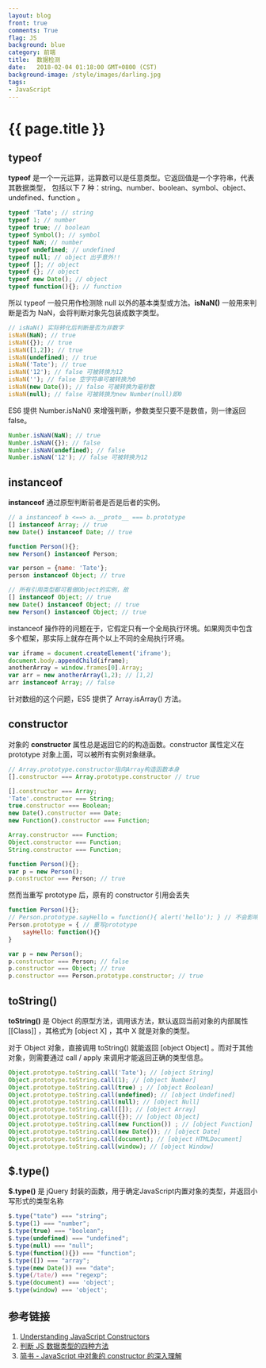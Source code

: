 ```yaml
---
layout: blog
front: true
comments: True
flag: JS
background: blue
category: 前端
title:  数据检测
date:   2018-02-04 01:18:00 GMT+0800 (CST)
background-image: /style/images/darling.jpg
tags:
- JavaScript
---
```

# {{ page.title }}

## typeof

**typeof** 是一个一元运算，运算数可以是任意类型。它返回值是一个字符串，代表其数据类型，
包括以下 7 种：string、number、boolean、symbol、object、undefined、function 。

```js
typeof 'Tate'; // string
typeof 1; // number
typeof true; // boolean
typeof Symbol(); // symbol
typeof NaN; // number
typeof undefined; // undefined
typeof null; // object 出乎意外!!
typeof []; // object
typeof {}; // object
typeof new Date(); // object
typeof function(){}; // function
```

所以 typeof 一般只用作检测除 null 以外的基本类型或方法。**isNaN()** 一般用来判断是否为 NaN，会将判断对象先包装成数字类型。

```js
// isNaN() 实际转化后判断是否为非数字
isNaN(NaN); // true
isNaN({}); // true
isNaN([1,2]); // true
isNaN(undefined); // true
isNaN('Tate'); // true
isNaN('12'); // false 可被转换为12
isNaN(''); // false 空字符串可被转换为0
isNaN(new Date()); // false 可被转换为毫秒数
isNaN(null); // false 可被转换为new Number(null)即0
```

ES6 提供 Number.isNaN() 来增强判断，参数类型只要不是数值，则一律返回 false。

```js
Number.isNaN(NaN); // true
Number.isNaN({}); // false
Number.isNaN(undefined); // false
Number.isNaN('12'); // false 可被转换为12
```

## instanceof

**instanceof** 通过原型判断前者是否是后者的实例。

```js
// a instanceof b <==> a.__proto__ === b.prototype
[] instanceof Array; // true
new Date() instanceof Date; // true

function Person(){};
new Person() instanceof Person;

var person = {name: 'Tate'};
person instanceof Object; // true

// 所有引用类型都可看做Object的实例，故
[] instanceof Object; // true
new Date() instanceof Object; // true
new Person() instanceof Object; // true
```

instanceof 操作符的问题在于，它假定只有一个全局执行环境。如果网页中包含多个框架，那实际上就存在两个以上不同的全局执行环境。

```js
var iframe = document.createElement('iframe');
document.body.appendChild(iframe);
anotherArray = window.frames[0].Array;
var arr = new anotherArray(1,2); // [1,2]
arr instanceof Array; // false
```

针对数组的这个问题，ES5 提供了 Array.isArray() 方法。

## constructor

对象的 **constructor** 属性总是返回它的的构造函数。constructor 属性定义在 prototype 对象上面，可以被所有实例对象继承。

```js
// Array.prototype.constructor指向Array构造函数本身
[].constructor === Array.prototype.constructor // true

[].constructor === Array;
'Tate'.constructor === String;
true.constructor === Boolean;
new Date().constructor === Date;
new Function().constructor === Function;

Array.constructor === Function;
Object.constructor === Function;
String.constructor === Function;

function Person(){};
var p = new Person();
p.constructor === Person; // true
```

然而当重写 prototype 后，原有的 constructor 引用会丢失

```js
function Person(){};
// Person.prototype.sayHello = function(){ alert('hello'); } // 不会影响constructor指向
Person.prototype = { // 重写prototype
    sayHello: function(){}
}

var p = new Person();
p.constructor === Person; // false
p.constructor === Object; // true
p.constructor === Person.prototype.constructor; // true
```

## toString()

**toString()** 是 Object 的原型方法，调用该方法，默认返回当前对象的内部属性 [[Class]] ，其格式为 [object X] ，其中 X 就是对象的类型。

对于 Object 对象，直接调用 toString()  就能返回 [object Object] 。而对于其他对象，则需要通过 call / apply 来调用才能返回正确的类型信息。

```js
Object.prototype.toString.call('Tate'); // [object String]
Object.prototype.toString.call(1); // [object Number]
Object.prototype.toString.call(true) ; // [object Boolean]
Object.prototype.toString.call(undefined); // [object Undefined]
Object.prototype.toString.call(null); // [object Null]
Object.prototype.toString.call([]); // [object Array]
Object.prototype.toString.call({}); // [object Object]
Object.prototype.toString.call(new Function()) ; // [object Function]
Object.prototype.toString.call(new Date()); // [object Date]
Object.prototype.toString.call(document); // [object HTMLDocument]
Object.prototype.toString.call(window); // [object Window]
```

## $.type()

**$.type()** 是 jQuery 封装的函数，用于确定JavaScript内置对象的类型，并返回小写形式的类型名称

```js
$.type("tate") === "string";
$.type(1) === "number";
$.type(true) === "boolean";
$.type(undefined) === "undefined";
$.type(null) === "null";
$.type(function(){}) === "function";
$.type([]) === "array";
$.type(new Date()) === "date";
$.type(/tate/) === "regexp";
$.type(document) === 'object';
$.type(window) === 'object';
```

## 参考链接

1. [Understanding JavaScript Constructors](https://css-tricks.com/understanding-javascript-constructors)
1. [判断 JS 数据类型的四种方法](http://www.cnblogs.com/onepixel/p/5126046.html)
1. [简书 - JavaScript 中对象的 constructor 的深入理解](https://www.jianshu.com/p/18f6c0868e71)